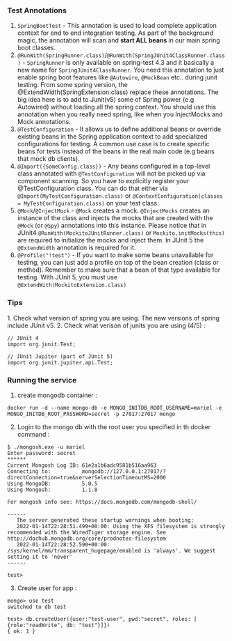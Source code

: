 <h3> Test Annotations </h3>

1. `SpringBootTest` - This annotation is used to load complete application context for end to end integration testing. As part of the background magic, the annotation will scan and <b>start ALL beans </b> in our main spring boot classes.
2. `@RunWith(SpringRunner.class)`/`@RunWith(SpringJUnit4ClassRunner.class)` - `SpringRunner` is only available on spring-test 4.3 and it basically a new name for `SpringJUnit4ClassRunner`. You need this annotation to just enable spring boot features like `@Autowire`, `@MockBean` etc.. during junit testing. From some spring version, the @ExtendWidth(SpringExtension.class) replace these annotations. The big idea here is to add to Junit(v5) some of Spring power (e.g Autowired) without loading all the spring context. You should use this annotation when you really need spring, like when you InjectMocks and Mock annotations.
3. `@TestConfiguration` - It allows us to define additional beans or override existing beans in the Spring application context to add specialized configurations for testing. A common use case is to create specific beans for tests instead of the beans in the real main code (e.g beans that mock db clients).
4. `@Import({SomeConfig.class})` - Any beans configured in a top-level class annotated with `@TestConfiguration` will not be picked up via component scanning. So you have to explicitly register your @TestConfiguration class. You can do that either via `@Import(MyTestConfiguration.class)` or `@ContextConfiguration(classes = MyTestConfiguration.class)` on your test class.
5. `@Mock`/`@InjectMock` - `@Mock` creates a mock. `@InjectMocks` creates an instance of the class and injects the mocks that are created with the `@Mock` (or `@Spy`) annotations into this instance. Please notice that in JUnit4 `@RunWith(MockitoJUnitRunner.class)` or `Mockito.initMocks(this)` are required to initialize the mocks and inject them. In JUnit 5 the `@ExtendWidth` annotation is required for it.
6. `@Profile("!test")` - If you want to make some beans unavailable for testing, you can just add a profile on top of the bean creation (class or method). Remember to make sure that a bean of that type available for testing.
With JUnit 5, you must use `@ExtendWith(MockitoExtension.class)`

<h3>Tips</h3>
1. Check what version of spring you are using. The new versions of spring include JUnit v5.
2. Check what verison of junits you are using (4/5) : 

```
// JUnit 4
import org.junit.Test;

// JUnit Jupiter (part of JUnit 5)
import org.junit.jupiter.api.Test;
```


<h3>Running the service</h3>

1. create mongodb container :
```
docker run -d --name mongo-db -e MONGO_INITDB_ROOT_USERNAME=mariel -e MONGO_INITDB_ROOT_PASSWORD=secret -p 27017:27017 mongo
```

2. Login to the mongo db with the root user you specified in th docker command : 
```
$ ./mongosh.exe -u mariel
Enter password: secret
******
Current Mongosh Log ID: 61e2a1b6adc9581b516aa963
Connecting to:          mongodb://127.0.0.1:27017/?directConnection=true&serverSelectionTimeoutMS=2000
Using MongoDB:          5.0.5
Using Mongosh:          1.1.8

For mongosh info see: https://docs.mongodb.com/mongodb-shell/

------
   The server generated these startup warnings when booting:
   2022-01-14T22:28:51.499+00:00: Using the XFS filesystem is strongly recommended with the WiredTiger storage engine. See http://dochub.mongodb.org/core/prodnotes-filesystem
   2022-01-14T22:28:52.590+00:00: /sys/kernel/mm/transparent_hugepage/enabled is 'always'. We suggest setting it to 'never'
------

test>
```

3. Create user for app : 
```
mongo> use test
switched to db test

test> db.createUser({user:"test-user", pwd:"secret", roles: [ {role:"readWrite", db: "test"}]})
{ ok: 1 }
```
